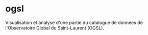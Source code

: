 # ogsl
Visualisation et analyse d'une partie du catalogue de données de l'Observatoire Global du Saint-Laurent (OGSL).
